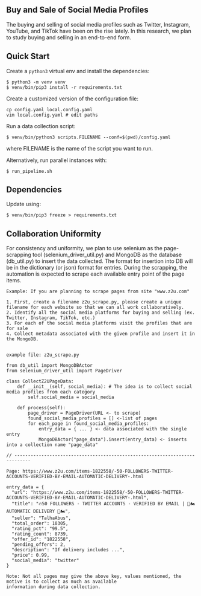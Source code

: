## Buy and Sale of Social Media Profiles
The buying and selling of social media profiles such as Twitter, Instagram, YouTube, and TikTok have been on the rise lately. In this research, we plan to study buying and selling in an end-to-end form.

## Quick Start

Create a `python3` virtual env and install the dependencies:
```
$ python3 -m venv venv
$ venv/bin/pip3 install -r requirements.txt
```

Create a customized version of the configuration file:
```
cp config.yaml local.config.yaml
vim local.config.yaml # edit paths
```

Run a data collection script:
```
$ venv/bin/python3 scripts.FILENAME --conf=$(pwd)/config.yaml
```

where FILENAME is the name of the script you want to run.

Alternatively, run parallel instances with:

```
$ run_pipeline.sh
```


## Dependencies

Update using:

```
$ venv/bin/pip3 freeze > requirements.txt
```

## Collaboration Uniformity
For consistency and uniformity, we plan to use selenium as the page-scrapping tool (selenium_driver_util.py) and MongoDB 
as the database (db_util.py) to insert the data collected. The format for insertion into DB will be in the dictionary (or json) 
format for entries. During the scrapping, the automation is expected to scrape each available entry point of the page items.  

```
Example: If you are planning to scrape pages from site "www.z2u.com"

1. First, create a filename z2u_scrape.py, please create a unique filename for each website so that we can all work collaboratively.
2. Identify all the social media platforms for buying and selling (ex. Twitter, Instagram, TikTok, etc.)
3. For each of the social media platforms visit the profiles that are for sale
4. Collect metadata associated with the given profile and insert it in the MongoDB.


example file: z2u_scrape.py

from db_util import MongoDBActor
from selenium_driver_util import PageDriver

class CollectZ2UPageData:
    def __init__(self, social_media): # The idea is to collect social media profiles from each category
        self.social_media = social_media

    def process(self):
        page_driver = PageDriver(URL <- to scrape)
        found_social_media_profiles = [] <-list of pages
        for each_page in found_social_media_profiles:
            entry_data = { ... } <- data associated with the single entry
            MongoDBActor("page_data").insert(entry_data) <- inserts into a collection name "page_data" 

// ----------------------------------------------------------------------------

Page: https://www.z2u.com/items-1822558/-50-FOLLOWERS-TWITTER-ACCOUNTS-VERIFIED-BY-EMAIL-AUTOMATIC-DELIVERY-.html

entry_data = {
  "url": "https://www.z2u.com/items-1822558/-50-FOLLOWERS-TWITTER-ACCOUNTS-VERIFIED-BY-EMAIL-AUTOMATIC-DELIVERY-.html",
  "title": "🔥50 FOLLOWERS - TWITTER ACCOUNTS - VERIFIED BY EMAIL | 🛵🏍️ AUTOMATIC DELIVERY 🛵🏍️",
  "seller": "TalhaAbus",
  "total_order": 10305,
  "rating_pct": "99.5",
  "rating_count": 8739,
  "offer_id": "1822558",
  "pending_offers": 2,
  "description": "If delivery includes ...",
  "price": 0.99,
  "social_media": "twitter"   
}

Note: Not all pages may give the above key, values mentioned, the motive is to collect as much as available
information during data collection.

```

